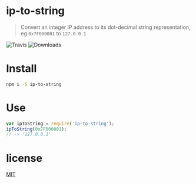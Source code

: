 ip-to-string
============
> Convert an integer IP address to its dot-decimal string representation, eg `0x7F000001` to `127.0.0.1`

![Travis](https://img.shields.io/travis/AndreasPizsa/ip-to-string.svg?style=flat-square)
![Downloads](https://img.shields.io/npm/dm/ip-to-string.svg?style=flat-square)

# Install

```bash
npm i -S ip-to-string
```

# Use

```javascript
var ipToString = require('ip-to-string');
ipToString(0x7F000001);
// -> '127.0.0.1'
```

# license
[MIT](LICENSE)